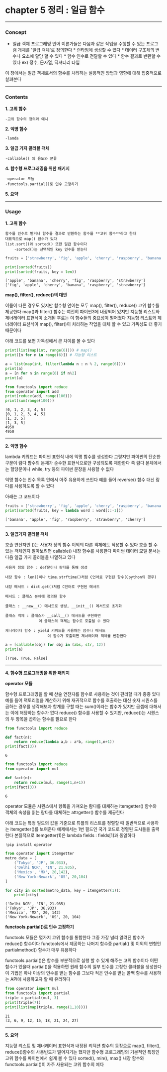 # chapter 5 정리 : 일급 함수
***
### Concept 
* 일급 객체
    프로그래밍 언어 이론가들은 다음과 같은 작업을 수행할 수 있는 프로그램 개체를
    '일급 객체'로 정의한다
        * 런타임에 생성할 수 있다
        * 데이터 구조체의 변수나 요소에 할당 할 수 있다
        * 함수 인수로 전달할 수 있다
        * 함수 결과로 반환할 수 있다
            ex) 정수, 문자열, 딕셔너리 타입  
            
이 장에서는 일급 객체로서의 함수를 처리하는 실용적인 방법과 영향에 대해 집중적으로 살펴본다  

---    
    
### Contents  

**1. 고위 함수**    

    -고위 함수의 정의와 예시      
    
**2. 익명 함수**  

    -lamda

**3. 일곱 가지 콜러블 객체**  
  
    -callable() 의 용도와 분류
      
**4. 함수형 프로그래밍을 위한 패키지**  
 
    -operator 모듈
    -functools.partial()로 인수 고정하기
      
**5. 요약**    
    
    
---

### Usage    
  
**1. 고위 함수** 
      
    함수를 인수로 받거나 함수를 결과로 반환하는 함수를 **고위 함수**라고 한다
    대표적으로 map() 함수가 있다
    list.sort()와 sorted() 또한 일급 함수이다
        -sorted()는 선택적인 key 인수를 받는다


```python
fruits = ['strawberry', 'fig', 'apple', 'cherry', 'raspberry', 'banana']

print(sorted(fruits))
print(sorted(fruits, key = len))
```

    ['apple', 'banana', 'cherry', 'fig', 'raspberry', 'strawberry']
    ['fig', 'apple', 'cherry', 'banana', 'raspberry', 'strawberry']
    

**map(), filter(), reduce()의 대안**
  
이름이 다른 경우도 있지만 함수형 언어는 모두 map(), filter(), reduce() 고위 함수를 제공한다
map()과 filter() 함수는 여전히 파이썬3에 내장되어 있지만
지능형 리스트와 제너레이터 표현식이 소개된 후로는 이 함수들의 중요성이 떨어졌다
지능형 리스트와 제너레이터 표션식이 map(), filter()이 처리하는 작업을 대체 할 수 있고
가독성도 더 좋기 때문이다  
  
아래 코드를 보면 가독성에서 큰 차이를 볼 수 있다 


```python
print(list(map(int, range(6)))) # map()
print([n for n in range(6)]) # 지능형 리스트

a = list(map(int, filter(lambda n : n % 2, range(6)))) 
print(a)
a = [n for n in range(6) if n%2]
print(a)

from functools import reduce
from operator import add
print(reduce(add, range(100)))
print(sum(range(100)))
```

    [0, 1, 2, 3, 4, 5]
    [0, 1, 2, 3, 4, 5]
    [1, 3, 5]
    [1, 3, 5]
    4950
    4950
    

---

**2. 익명 함수**
  
lambda 키워드는 파이썬 표현식 내에 익명 함수를 생성한다
그렇지만 파이썬의 단순한 구문이 람다 팜수의 본체가 순수한 표현식으로만 구성되도록 제한한다
즉 람다 본체에서는 할당문이나 while, try 등의 파이썬 문장을 사용할 수 없다
  
익명 함수는 인수 목록 안에서 아주 유용하게 쓰인다 
예를 들어 reverse() 함수 대신 람다를 사용하도록 할 수 있다
  
  아래는 그 코드이다


```python
fruits = ['strawberry', 'fig', 'apple', 'cherry', 'raspberry', 'banana']
print(sorted(fruits, key = lambda word : word[::-1]))
```

    ['banana', 'apple', 'fig', 'raspberry', 'strawberry', 'cherry']
    

---

**3. 일곱가지 콜러블 객체**  
  
  호출 연산자인 ()는 사용자 정의 함수 이외의 다른 객체에도 적용할 수 있다
  호출 할 수 있는 객체인지 알아보려면 callable() 내장 함수를 사용한다
  파이썬 데이터 모델 문서는 다음 일곱 가지 콜러블을 나열하고 있다
    
    사용자 정의 함수 : def문이나 람다를 통해 생성
      
    내장 함수 : len()이나 time.strftime()처럼 C언어로 구현된 함수(Cpython의 경우)  
      
    내장 메서드 : dict.get()처럼 C언어로 구현된 메서드
      
    메서드 : 클래스 본체에 정의된 함수  
      
    클래스 : __new__() 메서드로 생성, __init__() 메서드로 초기화  
     
    클래스 객체 : 클래스가 __call__() 메서드를 구현하면
                   이 클래스의 객체는 함수로 호출될 수 있다   
                     
    제너레이터 함수 : yield 키워드를 사용하는 함수나 메서드
                       이 함수가 호출되면 제너레이터 객체를 반환한다


```python
a = [callable(obj) for obj in (abs, str, 12)]
print(a)
```

    [True, True, False]
    

---

**4. 함수형 프로그래밍을 위한 패키지**
  
**operator 모듈**  
  
함수형 프로그래밍을 할 때 산술 연잔자를 함수로 사용하는 것이 편리할 때가 종종 있다
예를 들어 팩토리얼을 계산하기 위해 재귀적으로 함수를 호출하는 대신 숫자 시퀀스를
곱하는 경우를 생각해보자
합계를 구할 때는 sum()이라는 함수가 있지만 곱셈에 대해서는 이에 해당하는 함수가 없다
reduce() 함수를 사용할 수 있지만, reduce()는 시퀀스의 두 항목을 곱하는 함수를 필요로 한다


```python
from functools import reduce

def fact(n): 
    return reduce(lambda a,b : a*b, range(1,n+1))
print(fact(3))
```

    6
    


```python
from functools import reduce
from operator import mul

def fact(n):
    return reduce(mul, range(1,n+1))
print(fact(3))
```

    6
    

operator 모듈은 시퀀스에서 항목을 가져오는 람다를 대체하는 itemgetter() 함수와 
객체의 속성을 읽는 람다를 대체하는 attrgetter() 함수를 제공한다  
  
아래 코드는 특정 필드의 값을 기준으로 튜플의 리스트를 정렬할 때 일반적으로 사용하는
itemgetter()를 보여준다
예제에서는 1번 필드인 국가 코드로 정렬된 도시들을 출력한다
본질적으로 itemgetter(1)은 lambda fields : fields[1]과 동일하다


```python
!pip install operator

from operator import itemgetter
metro_data = [
    ('Tokyo', 'JP', 36.933),
    ('Delhi NCR', 'IN', 21.935),
    ('Mexico', 'MX', 20,142),
    ('New York-Newark', 'US', 20,104)
]

for city in sorted(metro_data, key = itemgetter(1)):
    print(city)
```

    ('Delhi NCR', 'IN', 21.935)
    ('Tokyo', 'JP', 36.933)
    ('Mexico', 'MX', 20, 142)
    ('New York-Newark', 'US', 20, 104)

    

**functools.partial()로 인수 고정하기**
  
    
functools 모듈은 몇가지 고위 함수를 통합한다
그중 가장 널리 알려진 함수가 reduce() 함수이다
functools에서 제공하는 나머지 함수중 
partial() 및 이외의 변형인 partialmethod() 함수가 매우 유용하다  
  
functools.partial()은 함수를 부분적으로 실행 할 수 있게 해주는 고위 함수이다
어떤 함수가 있을때 partial()을 적용하면 원래 함수의 일부 인수를 고정한 콜러블을 생성한다
이 기법은 하나 이상의 인수를 받는 함수를 그보다 적은 인수를 받는 콜백 함수를 사용하는
API에 사용하고자 할 때 유리하다


```python
from operator import mul
from functools import partial
triple = partial(mul, 3)
print(triple(7))
print(list(map(triple, range(1,10))))
```

    21
    [3, 6, 9, 12, 15, 18, 21, 24, 27]
    

---

**5. 요약**  
  
지능혈 리스트 및 제너레이터 표현식과 내장된 리덕션 함수의 등장으로 
map(), filter(), reduce()함수의 사용빈도가 떨어지기는 했지만
함수형 프로그래밍의 기본적인 특징인 고위 함수를 파이썬에서 쉽게 볼 수 있다
sorted(), min(), max() 내장 함수와 functools.partial()이 자주 사용되는 고위 함수의 예다
